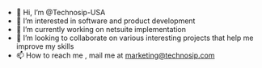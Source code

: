 - 👋 Hi, I’m @Technosip-USA
- 👀 I’m interested in software and product development
- 🌱 I’m currently working on netsuite implementation
- 💞️ I’m looking to collaborate on various interesting projects that help me improve my skills
- 📫 How to reach me , mail me at marketing@technosip.com

<!---
Technosip-USA/Technosip-USA is a ✨ special ✨ repository because its `README.md` (this file) appears on your GitHub profile.
You can click the Preview link to take a look at your changes.
--->
